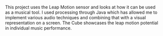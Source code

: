 This project uses the Leap Motion sensor and looks at how it can be used as a musical tool. 
I used processing through Java which has allowed me to implement various audio techniques and combining that with a visual representation on a screen. 
The Cube showcases the leap motion potential in individual music performance. 
